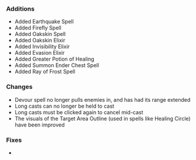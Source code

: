 ### Additions
- Added Earthquake Spell
- Added Firefly Spell
- Added Oakskin Spell
- Added Oakskin Elixir
- Added Invisibility Elixir
- Added Evasion Elixir
- Added Greater Potion of Healing
- Added Summon Ender Chest Spell
- Added Ray of Frost Spell

### Changes
- Devour spell no longer pulls enemies in, and has had its range extended
- Long casts can no longer be held to cast
- Long casts must be clicked again to cancel mid-cast
- The visuals of the Target Area Outline (used in spells like Healing Circle) have been improved

### Fixes
- 
